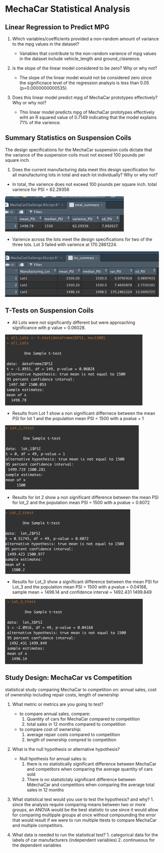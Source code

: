 # MechaCar Statistical Analysis

## Linear Regression to Predict MPG

1. Which variables/coefficients provided a non-random amount of variance to the mpg values in the dataset?

    * Variables that contribute to the non-random varience of mpg values in the dataset include vehicle_length and ground_clearence.

2. Is the slope of the linear model considered to be zero? Why or why not?


    *  The slope of the linear model would not be considered zero since the significnace level of the regression analsyis is less than 0.05 
(p=0.0000000000535). 

3. Does this linear model predict mpg of MechaCar prototypes effectively? Why or why not?

    *  This linear model predicts mpg of MechaCar prototypes effectively wiht an R squared value of 0.7149 indicating that the model explains 71% of the varience. 

## Summary Statistics on Suspension Coils


The design specifications for the MechaCar suspension coils dictate that the variance of the suspension coils must not exceed 100 pounds per square inch. 

1. Does the current manufacturing data meet this design specification for all manufacturing lots in total and each lot individually? Why or why not?
* In total, the varience does not exceed 100 pounds per square inch. total varience for PSI = 62.29356

![Total_Summary](https://raw.githubusercontent.com/asanchez116/MechaCar_Statistical_Analysis/main/Resources/total_summary_screenshot.png)
* Varience across the lots meet the design specifications for two of the three lots. Lot 3 failed with varience at 170.2861224.   

![Lot_Summary](https://raw.githubusercontent.com/asanchez116/MechaCar_Statistical_Analysis/main/Resources/lot_summary_screenshot.png)

## T-Tests on Suspension Coils

* All Lots were not significantly different but were approaching significance with p value = 0.06028. 



![All_Lots_ttest](https://raw.githubusercontent.com/asanchez116/MechaCar_Statistical_Analysis/main/Resources/All_Lots_ttest.png)

* Results from Lot 1 show a non significant differnece between the mean PSI for lot 1 and the population mean PSI = 1500 with a pvalue = 1

![Lot_1_ttest](https://raw.githubusercontent.com/asanchez116/MechaCar_Statistical_Analysis/main/Resources/Lot_1_ttest.png)

* Results for lot 2 show a non significant difference between the mean PSI for lot_2 and the population mean PSI = 1500 with a pvalue = 0.6072

![Lot_2_ttest](https://raw.githubusercontent.com/asanchez116/MechaCar_Statistical_Analysis/main/Resources/lot_2_ttest.png)

* Results for Lot_3 show a significant difference between the mean PSI for Lot_3 and the population mean PSI = 1500 with a pvalue = 0.04168, sample mean = 1496.14 and confidence interval = 1492.431 1499.849

![Lot_3_ttest](https://raw.githubusercontent.com/asanchez116/MechaCar_Statistical_Analysis/main/Resources/Lot_3_ttest.png)

## Study Design: MechaCar vs Competition
statistical study comparing MechaCar to competition on: 
annual sales, cost of ownership including repair costs, length of ownership

1. What metric or metrics are you going to test?

    * to compare annual sales, compare:
        1. Quantity of cars for MechaCar compared to competition
        2. total sales in 12 months compared to competition
    * to compare cost of ownership: 
        1. average repair costs compared to competition
        2. length of ownership compred to competition 
2. What is the null hypothesis or alternative hypothesis?
    * Null hpothesis for annual sales is: 
        1. there is no statistically significant difference between MechaCar and competitors when comparing the average quantity of cars sold
        2. There is no statisticlaly significant difference between MdechaCar and competitors when comparing the average total sales in 12 months   
3. What statistical test would you use to test the hypothesis? and why?
        1. since the analysis require comparing means between two or more groups, an ANOVA would be the best statistic to use since it would allow for comparing multipple groups at once without compounding the error that would result if we were to run multiple ttests to compare MechaCar and multiple competitors. 
4. What data is needed to run the statistical test?
        1. categorical data for the labels of car manufacturers (independent variables)
        2. continueous for the dependent variables   
